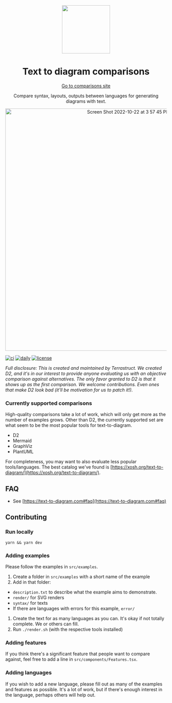 <div align="center">
  <img
  src="https://github.com/terrastruct/text-to-diagram.com/blob/6e91e491a0ac913b1ac8b9f710d520cdee903057/public/svg/switch.svg"
  width="150px"
  height="150px"
  />
  <h1>Text to diagram comparisons</h1>
  <a href="http://text-to-diagram.com">Go to comparisons site</a>
  <p>Compare syntax, layouts, outputs between languages for generating diagrams with text.</p>
</div>

<p align="center">
  <img align="center" width="754" alt="Screen Shot 2022-10-22 at 3 57 45 PM" src="https://user-images.githubusercontent.com/3120367/197365340-9d4ab821-acd9-4a64-9c9b-035da7f7a6bb.png">
</p>

[![ci](https://github.com/terrastruct/text-to-diagram-site/actions/workflows/ci.yml/badge.svg)](https://github.com/terrastruct/text-to-diagram-site/actions/workflows/ci.yml)
[![daily](https://github.com/terrastruct/text-to-diagram-site/actions/workflows/daily.yml/badge.svg)](https://github.com/terrastruct/text-to-diagram-site/actions/workflows/daily.yml)
[![license](https://img.shields.io/github/license/terrastruct/text-to-diagram-site?color=9cf)](./LICENSE)

*Full disclosure: This is created and maintained by Terrastruct. We created D2, and it's
in our interest to provide anyone evaluating us with an objective comparison against
alternatives. The only favor granted to D2 is that it shows up as the first
comparison. We welcome contributions. Even ones that make D2 look bad (it'll be motivation
for us to patch it!).*

### Currently supported comparisons

High-quality comparisons take a lot of work, which will only get more as the number of
examples grows. Other than D2, the currently supported set are what seem to be the most
popular tools for text-to-diagram.

- D2
- Mermaid
- GraphViz
- PlantUML

For completeness, you may want to also evaluate less popular tools/languages. The best
catalog we've found is
[https://xosh.org/text-to-diagram/](https://xosh.org/text-to-diagram/).

## FAQ

- See [https://text-to-diagram.com#faq](https://text-to-diagram.com#faq)

## Contributing

### Run locally

`yarn && yarn dev`

### Adding examples

Please follow the examples in `src/examples`.

1. Create a folder in `src/examples` with a short name of the example
1. Add in that folder:
  - `description.txt` to describe what the example aims to demonstrate.
  - `render/` for SVG renders
  - `syntax/` for texts
  - If there are languages with errors for this example, `error/`
1. Create the text for as many languages as you can. It's okay if not totally complete. We
or others can fill.
1. Run `./render.sh` (with the respective tools installed)

### Adding features

If you think there's a significant feature that people want to compare against, feel free
to add a line in `src/components/Features.tsx`.

### Adding languages

If you wish to add a new language, please fill out as many of the examples and features as
possible. It's a lot of work, but if there's enough interest in the language, perhaps
others will help out.
